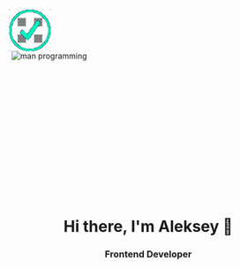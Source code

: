 <!--
**jsapro/jsapro** is a ✨ _special_ ✨ repository because its `README.md` (this file) appears on your GitHub profile.

Here are some ideas to get you started:

- 🔭 I’m currently working on ...
- 🌱 I’m currently learning ...
- 👯 I’m looking to collaborate on ...
- 🤔 I’m looking for help with ...
- 💬 Ask me about ...
- 📫 How to reach me: ...
- 😄 Pronouns: ...
- ⚡ Fun fact: ...
-->

<br/>

<img align="left" src="./images/verified.gif" alt="verified gif" height="75" width="75">

<img align="right" src="./images/programming.gif" alt="man programming" height="300" width="500">

<br/>

<h1 align="center">Hi there, I'm Aleksey 👋
<h3 align="center">Frontend Developer</h3>